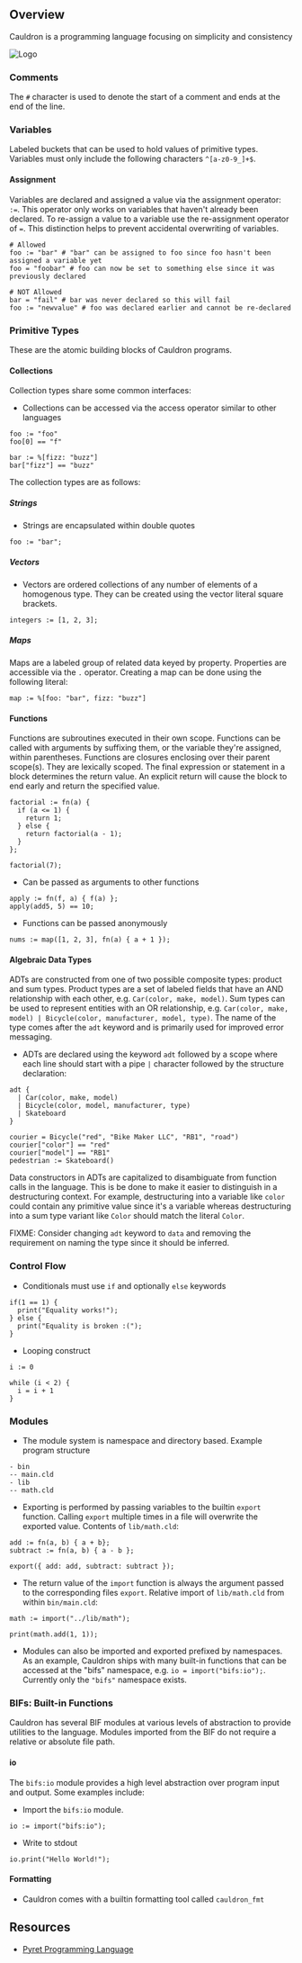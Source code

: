 ## Overview
Cauldron is a programming language focusing on simplicity and consistency

![Logo](https://raw.githubusercontent.com/cauldron-lang/cauldron/1c99a4ee3e606632d11bc084b1dea7d8656443bf/cauldron_logo.png)

### Comments
The `#` character is used to denote the start of a comment and ends at the end of the line.

### Variables
Labeled buckets that can be used to hold values of primitive types. Variables must only include the following characters `^[a-z0-9_]+$`.

#### Assignment
Variables are declared and assigned a value via the assignment operator: `:=`. This operator only works on variables that haven't already been declared. To re-assign a value to a variable use the re-assignment operator of `=`. This distinction helps to prevent accidental overwriting of variables.
```
# Allowed
foo := "bar" # "bar" can be assigned to foo since foo hasn't been assigned a variable yet
foo = "foobar" # foo can now be set to something else since it was previously declared 

# NOT Allowed
bar = "fail" # bar was never declared so this will fail
foo := "newvalue" # foo was declared earlier and cannot be re-declared
```

### Primitive Types
These are the atomic building blocks of Cauldron programs.

#### Collections
Collection types share some common interfaces:
- Collections can be accessed via the access operator similar to other languages
```
foo := "foo"
foo[0] == "f"

bar := %[fizz: "buzz"]
bar["fizz"] == "buzz"
```

The collection types are as follows:

##### Strings
- Strings are encapsulated within double quotes
```
foo := "bar";
```

##### Vectors
- Vectors are ordered collections of any number of elements of a homogenous type. They can be created using the vector literal square brackets.
```
integers := [1, 2, 3];
```

##### Maps
Maps are a labeled group of related data keyed by property. Properties are accessible via the `.` operator. Creating a map can be done using the following literal:
```
map := %[foo: "bar", fizz: "buzz"]
```

#### Functions
Functions are subroutines executed in their own scope. Functions can be called with arguments by suffixing them, or the variable they're assigned, within parentheses. Functions are closures enclosing over their parent scope(s). They are lexically scoped. The final expression or statement in a block determines the return value. An explicit return will cause the block to end early and return the specified value.

```
factorial := fn(a) {
  if (a <= 1) {
    return 1;
  } else {
    return factorial(a - 1);
  }
};

factorial(7);
```
- Can be passed as arguments to other functions
```
apply := fn(f, a) { f(a) };
apply(add5, 5) == 10;
```
- Functions can be passed anonymously
```
nums := map([1, 2, 3], fn(a) { a + 1 });
```

#### Algebraic Data Types
ADTs are constructed from one of two possible composite types: product and sum types. Product types are a set of labeled fields that have an AND relationship with each other, e.g. `Car(color, make, model)`. Sum types can be used to represent entities with an OR relationship, e.g. `Car(color, make, model) | Bicycle(color, manufacturer, model, type)`. The name of the type comes after the `adt` keyword and is primarily used for improved error messaging.

- ADTs are declared using the keyword `adt` followed by a scope where each line should start with a pipe `|` character followed by the structure declaration:
```
adt {
  | Car(color, make, model)
  | Bicycle(color, model, manufacturer, type)
  | Skateboard
}

courier = Bicycle("red", "Bike Maker LLC", "RB1", "road")
courier["color"] == "red"
courier["model"] == "RB1"
pedestrian := Skateboard()
```

Data constructors in ADTs are capitalized to disambiguate from function calls in the language. This is be done to make it easier to distinguish in a destructuring context. For example, destructuring into a variable like `color` could contain any primitive value since it's a variable whereas destructuring into a sum type variant like `Color` should match the literal `Color`.

FIXME: Consider changing `adt` keyword to `data` and removing the requirement on naming the type since it should be inferred.

### Control Flow
- Conditionals must use `if` and optionally `else` keywords
```
if(1 == 1) {
  print("Equality works!");
} else {
  print("Equality is broken :(");
}
```
- Looping construct
```
i := 0

while (i < 2) {
  i = i + 1
}
```

### Modules
- The module system is namespace and directory based. Example program structure
```
- bin
-- main.cld
- lib
-- math.cld
```
- Exporting is performed by passing variables to the builtin `export` function. Calling `export` multiple times in a file will overwrite the exported value. Contents of `lib/math.cld`:
```
add := fn(a, b) { a + b};
subtract := fn(a, b) { a - b };

export({ add: add, subtract: subtract });
```
- The return value of the `import` function is always the argument passed to the corresponding files `export`. Relative import of `lib/math.cld` from within `bin/main.cld`:
```
math := import("../lib/math");

print(math.add(1, 1));
```
- Modules can also be imported and exported prefixed by namespaces. As an example, Cauldron ships with many built-in functions that can be accessed at the "bifs" namespace, e.g. `io = import("bifs:io");`. Currently only the `"bifs"` namespace exists.

### BIFs: Built-in Functions
Cauldron has several BIF modules at various levels of abstraction to provide utilities to the language. Modules imported from the BIF do not require a relative or absolute file path.

#### io
The `bifs:io` module provides a high level abstraction over program input and output. Some examples include:
- Import the `bifs:io` module. 
```
io := import("bifs:io");
```
- Write to stdout
```
io.print("Hello World!");
```

#### Formatting
- Cauldron comes with a builtin formatting tool called `cauldron_fmt`

## Resources
- [Pyret Programming Language](https://www.pyret.org/)